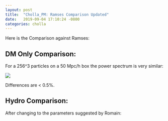 ```yaml
---
layout: post
title:  "Cholla_PM: Ramses Comparison Updated"
date:   2019-09-04 17:10:24 -0800
categories: cholla
---
```

Here is the Comparison against Ramses:

## DM Only Comparison:

For a 256^3 particles on a 50 Mpc/h box the power spectrum is very similar: 

<img src="{{ site.url }}assets/images/power_dm_256_ramses.png">

Differences are < 0.5%.

## Hydro Comparison:

After changing to the parameters suggested by Romain:

 
